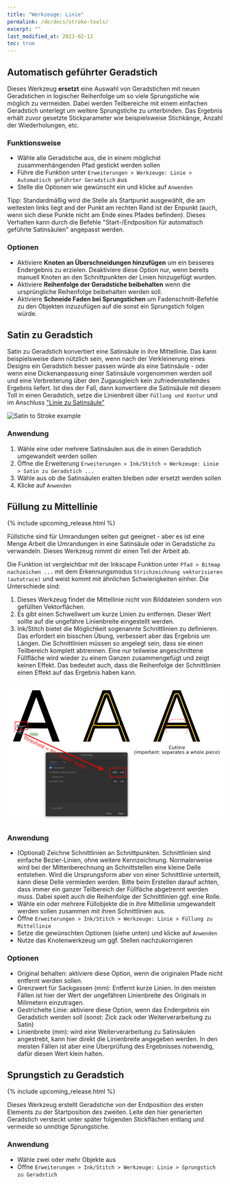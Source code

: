 ```yaml
---
title: "Werkzeuge: Linie"
permalink: /de/docs/stroke-tools/
excerpt: ""
last_modified_at: 2023-02-12
toc: true
---
```

## Automatisch geführter Geradstich

Dieses Werkzeug **ersetzt** eine Auswahl von Geradstichen mit neuen Geradstichen in logischer Reihenfolge um so viele Sprungstiche wie möglich zu vermeiden.
Dabei werden Teilbereiche mit einem einfachen Geradstich unterlegt um weitere Sprungstiche zu unterbinden. Das Ergebnis erhält zuvor gesetzte Stickparameter wie beispielsweise Stichkänge, Anzahl der Wiederholungen, etc.

### Funktionsweise

- Wähle alle Geradstiche aus, die in einem möglichst zusammenhängenden Pfad gestickt werden sollen
- Führe die Funktion unter `Erweiterungen > Werkzeuge: Linie > Automatisch geführter Geradstich` aus
- Stelle die Optionen wie gewünscht ein und klicke auf `Anwenden`

Tipp: Standardmäßig wird die Stelle als Startpunkt ausgewählt, die am weitesten links liegt and der Punkt am rechten Rand ist der Enpunkt (auch, wenn sich diese Punkte nicht am Ende eines Pfades befinden). Dieses Verhalten kann durch die Befehle "Start-/Endposition für automatisch geführte Satinsäulen" angepasst werden.

### Optionen

- Aktiviere **Knoten an Überschneidungen hinzufügen** um ein besseres Endergebnis zu erzielen. Deaktiviere diese Option nur, wenn bereits manuell Knoten an den Schnittpunkten der Linien hinzugefügt wurden.
- Aktiviere **Reihenfolge der Geradstiche beibehalten** wenn die ursprüngliche Reihenfolge beibehalten werden soll.
- Aktiviere **Schneide Faden bei Sprungstichen** um Fadenschnitt-Befehle zu den Objekten inzuzufügen auf die sonst ein Sprungstich folgen würde.

## Satin zu Geradstich

Satin zu Geradstich konvertiert eine Satinsäule in ihre Mittellinie. Das kann beispielsweise dann nützlich sein, wenn nach der Verkleinerung eines Designs ein Geradstich besser passen würde als eine Satinsäule - oder wenn eine Dickenanpassung einer Satinsäule vorgenommen werden soll und eine Verbreiterung über den Zugausgleich kein zufriedenstellendes Ergebnis liefert. Ist dies der Fall, dann konvertiere die Satinsäule mit diesem Toll in einen Geradstich, setze die Linienbreit über `Füllung und Kontur` und im Anschluss ["Linie zu Satinsäule"](/docs/satin-tools/#convert-line-to-satin)

![Satin to Stroke example](/assets/images/docs/en/satin_to_stroke.png)

### Anwendung

1. Wähle eine oder mehrere Satinsäulen aus die in einen Geradstich umgewandelt werden sollen
2. Öffne die Erweiterung `Erweiterungen > Ink/Stitch > Werkzeuge: Linie > Satin zu Geradstich ...`
3. Wähle aus ob die Satinsäulen eralten bleiben oder ersetzt werden sollen
4. Klicke auf `Anwenden`

## Füllung zu Mittellinie

{% include upcoming_release.html %}

Füllstiche sind für Umrandungen selten gut geeignet - aber es ist eine Menge Arbeit die Umrandungen in eine Satinsäule oder in Geradstiche zu verwandeln. Dieses Werkzeug nimmt dir einen Teil der Arbeit ab.

Die Funktion ist vergleichbar mit der Inkscape Funktion unter `Pfad > Bitmap nachzeichen ...` mit dem Erkennungsmodus `Strichzeichnung vektorisieren (autotrace)` und weist kommt mit ähnlichen Schwierigkeiten einher. Die Unterschiede sind:

1. Dieses Werkzeug findet die Mittellinie nicht von Bilddateien sondern von gefüllten Vektorflächen.
2. Es gibt einen Schwellwert um kurze Linien zu entfernen. Dieser Wert sollte auf die ungefähre Linienbreite eingestellt werden.
3. Ink/Stitch bietet die Möglichkeit sogenannte Schnittlinien zu definieren. Das erfordert ein bisschen Übung, verbessert aber das Ergebnis um Längen. Die Schnittlinien müssen so angelegt sein, dass sie einen Teilbereich komplett abtrennen. Eine nur teilweise angeschnittene Füllfläche wird wieder zu einem Ganzen zusammengefügt und zeigt keinen Effekt. Das bedeutet auch, dass die Reihenfolge der Schnittlinien einen Effekt auf das Ergebnis haben kann.

![Fill to Stroke](/assets/images/docs/en/fill_to_stroke.png)

### Anwendung

*  (Optional) Zeichne Schnittlinien an Schnittpunkten. Schnittlinien sind einfache Bezier-Linien, ohne weitere Kennzeichnung. Normalerweise wird bei der Mittenberechnung an Schnittstellen eine kleine Delle entstehen. Wird die Ursprungsform aber von einer Schnittlinie unterteilt, kann diese Delle vermieden werden. Bitte beim Erstellen darauf achten, dass immer ein ganzer Teilbereich der Füllfäche abgetrennt werden muss. Dabei spielt auch die Reihenfolge der Schnittlinien ggf. eine Rolle.
* Wähle ein oder mehrere Füllobjekte die in ihre Mittellinie umgewandelt werden sollen zusammen mit ihren Schnittlinien aus.
* Öffne `Erweiterungen > Ink/Stitch > Werkzeuge: Linie > Füllung zu Mittellinie`
* Setze die gewünschten Optionen (siehe unten) und klicke auf `Anwenden`
* Nutze das Knotenwerkzeug um ggf. Stellen nachzukorrigieren

### Optionen

* Original behalten: aktiviere diese Option, wenn die originalen Pfade nicht entfernt werden sollen.
* Grenzwert für Sackgassen (mm): Entfernt kurze Linien. In den meisten Fällen ist hier der Wert der ungefähren Linienbreite des Originals in Milimetern einzutragen.
* Gestrichelte Linie: aktiviere diese Option, wenn das Endergebnis ein Geradstich werden soll (sonst: Zick zack oder Weiterverarbeitung zu Satin)
* Linienbreite (mm): wird eine Weiterverarbeitung zu Satinsäulen angestrebt, kann hier direkt die Linienbreite angegeben werden. In den meisten Fällen ist aber eine Überprüfung des Ergebnisses notwendig, dafür diesen Wert klein halten.

## Sprungstich zu Geradstich

{% include upcoming_release.html %}

Dieses Werkzeug erstellt Geradstiche von der Endposition des ersten Elements zu der Startposition des zweiten. Leite den hier generierten Geradstich versteckt unter später folgenden Stickflächen entlang und vermeide so unnötige Sprungstiche.

### Anwendung

* Wähle zwei oder mehr Objekte aus
* Öffne `Erweiterungen > Ink/Stitch > Werkzeuge: Linie > Sprungstich zu Geradstich`
